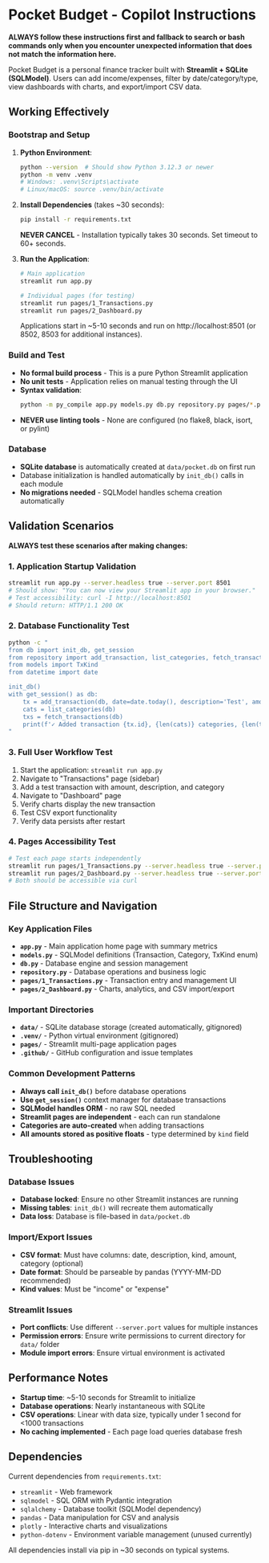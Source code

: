 # Pocket Budget - Copilot Instructions

**ALWAYS follow these instructions first and fallback to search or bash commands only when you encounter unexpected information that does not match the information here.**

Pocket Budget is a personal finance tracker built with **Streamlit + SQLite (SQLModel)**. Users can add income/expenses, filter by date/category/type, view dashboards with charts, and export/import CSV data.

## Working Effectively

### Bootstrap and Setup
1. **Python Environment**:
   ```bash
   python --version  # Should show Python 3.12.3 or newer
   python -m venv .venv
   # Windows: .venv\Scripts\activate
   # Linux/macOS: source .venv/bin/activate
   ```

2. **Install Dependencies** (takes ~30 seconds):
   ```bash
   pip install -r requirements.txt
   ```
   **NEVER CANCEL** - Installation typically takes 30 seconds. Set timeout to 60+ seconds.

3. **Run the Application**:
   ```bash
   # Main application
   streamlit run app.py
   
   # Individual pages (for testing)
   streamlit run pages/1_Transactions.py
   streamlit run pages/2_Dashboard.py
   ```
   Applications start in ~5-10 seconds and run on http://localhost:8501 (or 8502, 8503 for additional instances).

### Build and Test
- **No formal build process** - This is a pure Python Streamlit application
- **No unit tests** - Application relies on manual testing through the UI
- **Syntax validation**:
  ```bash
  python -m py_compile app.py models.py db.py repository.py pages/*.py
  ```
- **NEVER use linting tools** - None are configured (no flake8, black, isort, or pylint)

### Database
- **SQLite database** is automatically created at `data/pocket.db` on first run
- Database initialization is handled automatically by `init_db()` calls in each module
- **No migrations needed** - SQLModel handles schema creation automatically

## Validation Scenarios

**ALWAYS test these scenarios after making changes:**

### 1. Application Startup Validation
```bash
streamlit run app.py --server.headless true --server.port 8501
# Should show: "You can now view your Streamlit app in your browser."
# Test accessibility: curl -I http://localhost:8501
# Should return: HTTP/1.1 200 OK
```

### 2. Database Functionality Test
```bash
python -c "
from db import init_db, get_session
from repository import add_transaction, list_categories, fetch_transactions
from models import TxKind
from datetime import date

init_db()
with get_session() as db:
    tx = add_transaction(db, date=date.today(), description='Test', amount=10.0, kind=TxKind.expense, category_name='Test')
    cats = list_categories(db)
    txs = fetch_transactions(db)
    print(f'✓ Added transaction {tx.id}, {len(cats)} categories, {len(txs)} total transactions')
"
```

### 3. Full User Workflow Test
1. Start the application: `streamlit run app.py`
2. Navigate to "Transactions" page (sidebar)
3. Add a test transaction with amount, description, and category
4. Navigate to "Dashboard" page
5. Verify charts display the new transaction
6. Test CSV export functionality
7. Verify data persists after restart

### 4. Pages Accessibility Test
```bash
# Test each page starts independently
streamlit run pages/1_Transactions.py --server.headless true --server.port 8502 &
streamlit run pages/2_Dashboard.py --server.headless true --server.port 8503 &
# Both should be accessible via curl
```

## File Structure and Navigation

### Key Application Files
- **`app.py`** - Main application home page with summary metrics
- **`models.py`** - SQLModel definitions (Transaction, Category, TxKind enum)
- **`db.py`** - Database engine and session management
- **`repository.py`** - Database operations and business logic
- **`pages/1_Transactions.py`** - Transaction entry and management UI
- **`pages/2_Dashboard.py`** - Charts, analytics, and CSV import/export

### Important Directories
- **`data/`** - SQLite database storage (created automatically, gitignored)
- **`.venv/`** - Python virtual environment (gitignored)
- **`pages/`** - Streamlit multi-page application pages
- **`.github/`** - GitHub configuration and issue templates

### Common Development Patterns
- **Always call `init_db()`** before database operations
- **Use `get_session()`** context manager for database transactions
- **SQLModel handles ORM** - no raw SQL needed
- **Streamlit pages are independent** - each can run standalone
- **Categories are auto-created** when adding transactions
- **All amounts stored as positive floats** - type determined by `kind` field

## Troubleshooting

### Database Issues
- **Database locked**: Ensure no other Streamlit instances are running
- **Missing tables**: `init_db()` will recreate them automatically
- **Data loss**: Database is file-based in `data/pocket.db`

### Import/Export Issues
- **CSV format**: Must have columns: date, description, kind, amount, category (optional)
- **Date format**: Should be parseable by pandas (YYYY-MM-DD recommended)
- **Kind values**: Must be "income" or "expense"

### Streamlit Issues
- **Port conflicts**: Use different `--server.port` values for multiple instances
- **Permission errors**: Ensure write permissions to current directory for `data/` folder
- **Module import errors**: Ensure virtual environment is activated

## Performance Notes
- **Startup time**: ~5-10 seconds for Streamlit to initialize
- **Database operations**: Nearly instantaneous with SQLite
- **CSV operations**: Linear with data size, typically under 1 second for <1000 transactions
- **No caching implemented** - Each page load queries database fresh

## Dependencies
Current dependencies from `requirements.txt`:
- `streamlit` - Web framework
- `sqlmodel` - SQL ORM with Pydantic integration  
- `sqlalchemy` - Database toolkit (SQLModel dependency)
- `pandas` - Data manipulation for CSV and analysis
- `plotly` - Interactive charts and visualizations
- `python-dotenv` - Environment variable management (unused currently)

All dependencies install via pip in ~30 seconds on typical systems.